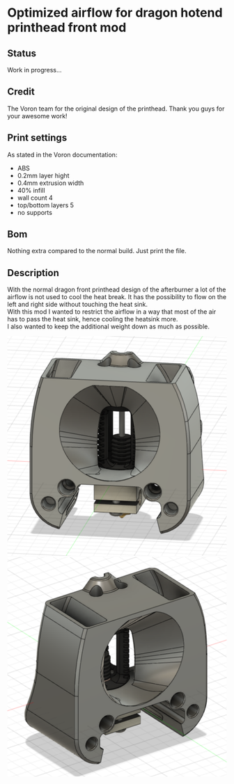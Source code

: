 # Optimized airflow for dragon hotend printhead front mod
## Status
Work in progress...
## Credit
The Voron team for the original design of the printhead.
Thank you guys for your awesome work!
## Print settings
As stated in the Voron documentation:
* ABS
* 0.2mm layer hight
* 0.4mm extrusion width
* 40% infill
* wall count 4
* top/bottom layers 5
* no supports
## Bom
Nothing extra compared to the normal build. Just print the file.
## Description
With the normal dragon front printhead design of the afterburner a lot of the airflow is not used to cool the heat break. It has the possibility to flow on the left and right side without touching the heat sink. <br/>
With this mod I wanted to restrict the airflow in a way that most of the air has to pass the heat sink, hence cooling the heatsink more. <br/>
I also wanted to keep the additional weight down as much as possible.

![Modified printhead front](img/printhead_front_dragon_mod_img_1.png)
![Modified printhead front](img/printhead_front_dragon_mod_img_2.png)

